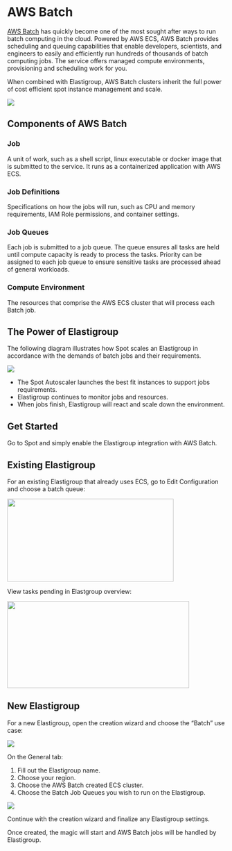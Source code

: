 # AWS Batch

[AWS Batch](https://aws.amazon.com/batch/) has quickly become one of the most sought after ways to run batch computing in the cloud. Powered by AWS ECS, AWS Batch provides scheduling and queuing capabilities that enable developers, scientists, and engineers to easily and efficiently run hundreds of thousands of batch computing jobs. The service offers managed compute environments, provisioning and scheduling work for you.

When combined with Elastigroup, AWS Batch clusters inherit the full power of cost efficient spot instance management and scale.

<img src="/elastigroup/_media/aws-batch_1.jpg" />

## Components of AWS Batch

### Job

A unit of work, such as a shell script, linux executable or docker image that is submitted to the service. It runs as a containerized application with AWS ECS.

### Job Definitions

Specifications on how the jobs will run, such as CPU and memory requirements, IAM Role permissions, and container settings.

### Job Queues

Each job is submitted to a job queue. The queue ensures all tasks are held until compute capacity is ready to process the tasks. Priority can be assigned to each job queue to ensure sensitive tasks are processed ahead of general workloads.

### Compute Environment

The resources that comprise the AWS ECS cluster that will process each Batch job.

## The Power of Elastigroup

The following diagram illustrates how Spot scales an Elastigroup in accordance with the demands of batch jobs and their requirements.

<img src="/elastigroup/_media/aws-batch_2.png" />

- The Spot Autoscaler launches the best fit instances to support jobs requirements.
- Elastigroup continues to monitor jobs and resources.
- When jobs finish, Elastigroup will react and scale down the environment.

## Get Started

Go to Spot and simply enable the Elastigroup integration with AWS Batch.

## Existing Elastigroup

For an existing Elastigroup that already uses ECS, go to Edit Configuration and choose a batch queue:

<img src="/elastigroup/_media/aws-batch_3.png" width="384" height="191" />

View tasks pending in Elastgroup overview:

<img src="/elastigroup/_media/aws-batch_4.png" width="420" height="200" />

## New Elastigroup

For a new Elastigroup, open the creation wizard and choose the “Batch” use case:

<img src="/elastigroup/_media/aws-batch_5.png" />

On the General tab:

1. Fill out the Elastigroup name.
2. Choose your region.
3. Choose the AWS Batch created ECS cluster.
4. Choose the Batch Job Queues you wish to run on the Elastigroup.

<img src="/elastigroup/_media/aws-batch_6.png" />

Continue with the creation wizard and finalize any Elastigroup settings.

Once created, the magic will start and AWS Batch jobs will be handled by Elastigroup.
